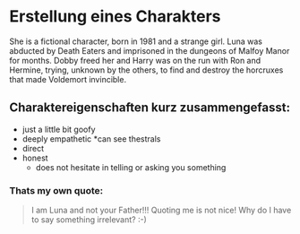 
# Erstellung eines Charakters
She is a fictional character, born in 1981 and a strange girl. 
Luna was abducted by Death Eaters and imprisoned in the dungeons of Malfoy Manor for months. 
Dobby freed her and Harry was on the run with Ron and Hermine, trying, unknown by the others, 
to find and destroy the horcruxes that made Voldemort invincible.

## Charaktereigenschaften kurz zusammengefasst:
* just a little bit goofy
* deeply empathetic
*can see thestrals
* direct
* honest
	* does not hesitate in telling or asking you something

### Thats my own quote:
> I am Luna and not your Father!!! Quoting me is not nice!
> Why do I have to say something irrelevant? :-)

